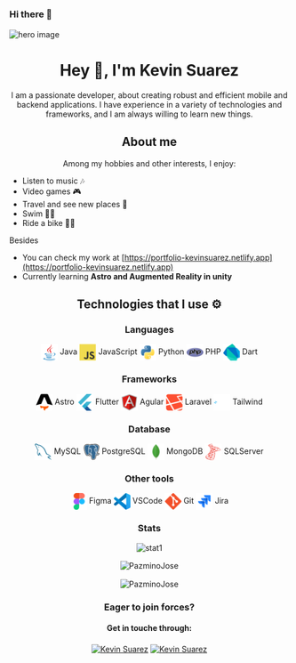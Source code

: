 ### Hi there 👋

<!--
**suarezKevin/suarezKevin** is a ✨ _special_ ✨ repository because its `README.md` (this file) appears on your GitHub profile.

Here are some ideas to get you started:

- 🔭 I’m currently working on ...
- 🌱 I’m currently learning ...
- 👯 I’m looking to collaborate on ...
- 🤔 I’m looking for help with ...
- 💬 Ask me about ...
- 📫 How to reach me: ...
- 😄 Pronouns: ...
- ⚡ Fun fact: ...
-->
<img align="center" alt="hero image" src=""/>
<h1 align="center">Hey 👋, I'm Kevin Suarez</h1>
<p align="center">I am a passionate developer, about creating robust and efficient mobile and backend applications. I have experience in a variety of technologies and frameworks, and I am always willing to learn new things.</p>
<h2 align="center">About me</h2>
<p align="center">Among my hobbies and other interests, I enjoy:</p>

- Listen to music 🎶
- Video games 🎮
- Travel and see new places 🛫
- Swim 🏊‍♂️
- Ride a bike 🚴‍♂️

Besides

- You can check my work at [https://portfolio-kevinsuarez.netlify.app](https://portfolio-kevinsuarez.netlify.app)
- Currently learning **Astro and Augmented Reality in unity**

<h2 align="center">Technologies that I use ⚙️</h2>
<h3 align="center">Languages</h3>
<div align="center">
<span align="center">
<img width="30" height="30"  align="center" alt="hero image" src="https://raw.githubusercontent.com/devicons/devicon/master/icons/java/java-original.svg"/>
Java
</span>
  
<span align="center">
<img width="30" height="30"  align="center" alt="hero image" src="https://raw.githubusercontent.com/devicons/devicon/master/icons/javascript/javascript-original.svg"/>
JavaScript
</span>

<span align="center">
<img width="30" height="30"  align="center" alt="hero image" src="https://raw.githubusercontent.com/devicons/devicon/master/icons/python/python-original.svg"/>
Python
</span>

<span align="center">
<img width="30" height="30"  align="center" alt="hero image" src="https://raw.githubusercontent.com/devicons/devicon/master/icons/php/php-original.svg"/>
PHP
</span>

<span align="center">
<img width="30" height="30"  align="center" alt="hero image" src="https://raw.githubusercontent.com/devicons/devicon/master/icons/dart/dart-original.svg"/>
Dart
</span>
</div>

<h3 align="center">Frameworks</h3>
<div align="center">

<span align="center">
<img width="30" height="30"  align="center" alt="hero image" src="/astro.svg"/>
Astro
</span>

<span align="center">
<img width="30" height="30"  align="center" alt="hero image" src="https://raw.githubusercontent.com/devicons/devicon/master/icons/flutter/flutter-original.svg"/>
Flutter
</span>

<span align="center">
<img width="30" height="30"  align="center" alt="hero image" src="https://raw.githubusercontent.com/devicons/devicon/master/icons/angularjs/angularjs-original.svg"/>
Agular
</span>

<span align="center">
<img width="30" height="30"  align="center" alt="hero image" src="https://raw.githubusercontent.com/devicons/devicon/master/icons/laravel/laravel-plain.svg"/>
Laravel
</span>

<span align="center">
<img width="30" height="30"  align="center" alt="hero image" src="https://raw.githubusercontent.com/devicons/devicon/master/icons/tailwindcss/tailwindcss-original-wordmark.svg"/>
Tailwind
</span>
</div>

<h3 align="center">Database</h3>
<div align="center">
<span align="center">
<img width="30" height="30"  align="center" alt="hero image" src="https://raw.githubusercontent.com/devicons/devicon/master/icons/mysql/mysql-original.svg"/>
MySQL
</span>

<img width="30" height="30"  align="center" alt="hero image" src="https://raw.githubusercontent.com/devicons/devicon/master/icons/postgresql/postgresql-original.svg"/>
PostgreSQL
</span>

<span align="center">
<img width="30" height="30"  align="center" alt="hero image" src="https://raw.githubusercontent.com/devicons/devicon/master/icons/mongodb/mongodb-original.svg"/>
MongoDB
</span>

<span align="center">
<img width="30" height="30"  align="center" alt="hero image" src="https://raw.githubusercontent.com/devicons/devicon/master/icons/microsoftsqlserver/microsoftsqlserver-plain.svg"/>
SQLServer
</span>
</div>

<h3 align="center">Other tools</h3>
<div align="center">
<span align="center">
<img width="30" height="30"  align="center" alt="hero image" src="https://raw.githubusercontent.com/devicons/devicon/master/icons/figma/figma-original.svg"/>
Figma
</span>

<img width="30" height="30"  align="center" alt="hero image" src="https://raw.githubusercontent.com/devicons/devicon/master/icons/vscode/vscode-original.svg"/>
VSCode
</span>

<span align="center">
<img width="30" height="30"  align="center" alt="hero image" src="https://raw.githubusercontent.com/devicons/devicon/master/icons/git/git-original.svg"/>
Git
</span>

<span align="center">
<img width="30" height="30"  align="center" alt="hero image" src="https://raw.githubusercontent.com/devicons/devicon/master/icons/jira/jira-original.svg"/>
Jira
</span>
<span align="center">
</div>

<h3 align="center">Stats</h3>
    <div>
     <p align="center">
  <img src="https://github-readme-streak-stats.herokuapp.com/?user=suarezKevin&theme=dracula" alt="stat1">
</p>
    <p align="center"><img align="center"
        src="https://github-readme-stats.vercel.app/api/top-langs?username=suarezKevin&show_icons=true&locale=en&theme=radical"
        alt="PazminoJose" /></p>
    <p align="center"><img align="center"
        src="https://github-readme-stats.vercel.app/api?username=suarezKevin&show_icons=true&locale=en&theme=radical"
        alt="PazminoJose" /></p>
</div>

<h3 align="center">Eager to join forces?</h3>

<h4 align="center">Get in touche through:</h4>
<div align="center">
<a href="https://www.linkedin.com/in/kevin-suarez-6a16752a7/" target="blank"><img align="center" src="https://cdn.jsdelivr.net/gh/devicons/devicon/icons/linkedin/linkedin-original.svg" alt="Kevin Suarez" height="30" width="40" /></a>
<a href="suarezk453@gmail.com" ><img align="center" src="gmail-icon.svg" alt="Kevin Suarez" height="30" width="40" /></a>
</div>
